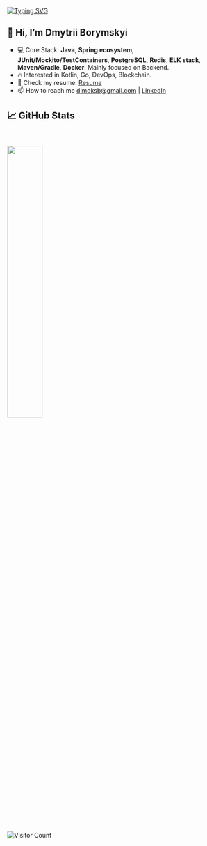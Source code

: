 [![Typing SVG](https://readme-typing-svg.herokuapp.com/?lines=Wake+up,+Neo...&font=Courier&color=7EEAF4)](https://git.io/typing-svg)

## 👋 Hi, I’m Dmytrii Borymskyi
- 💻 Core Stack: **Java**, **Spring ecosystem**, **JUnit/Mockito/TestContainers**, **PostgreSQL**, **Redis**, **ELK stack**, **Maven/Gradle**, **Docker**. Mainly focused on Backend.
- 🔥 Interested in Kotlin, Go, DevOps, Blockchain.
- 🤝 Check my resume: [Resume](https://docs.google.com/document/d/1cpE2EzklIZPjvHqXlAXjyRQZakr00b-YsHSDbNgOglc/edit?usp=sharing)
- 📫 How to reach me dimoksb@gmail.com | [LinkedIn](https://www.linkedin.com/in/borymskyi/)

## 📈 GitHub Stats

<br>
<p>
  <img width="40%" src="https://github-readme-stats.vercel.app/api/top-langs/?username=borymskyi&layout=compact&langs_count=10&hide_border=true&theme=radical&hide=sass,makefile,mustache,HTML" />
</p>

![Visitor Count](https://komarev.com/ghpvc/?username=borymskyi&style=flat-square&color=blueviolet)
